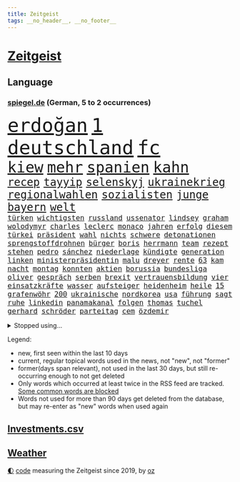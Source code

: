 ```yaml
---
title: Zeitgeist
tags: __no_header__, __no_footer__
---
```


# [Zeitgeist](https://oliz.io/zeitgeist/)

## Language

<h3><a href="https://www.spiegel.de" target="_blank">spiegel.de</a> (German, 5 to 2 occurrences)</h3>
<p style="font-family:monospace">
<span style="font-size:32pt"><a href="news_links.html#erdoğan" class="current">erdoğan</a></span>
<span style="font-size:32pt"><a href="news_links.html#1" class="current">1</a></span>
<span style="font-size:32pt"><a href="news_links.html#deutschland" class="current">deutschland</a></span>
<span style="font-size:32pt"><a href="news_links.html#fc" class="current">fc</a></span>
<br>
<span style="font-size:25pt"><a href="news_links.html#kiew" class="current">kiew</a></span>
<span style="font-size:25pt"><a href="news_links.html#mehr" class="current">mehr</a></span>
<span style="font-size:25pt"><a href="news_links.html#spanien" class="current">spanien</a></span>
<span style="font-size:25pt"><a href="news_links.html#kahn" class="current">kahn</a></span>
<br>
<span style="font-size:18pt"><a href="news_links.html#recep" class="current">recep</a></span>
<span style="font-size:18pt"><a href="news_links.html#tayyip" class="current">tayyip</a></span>
<span style="font-size:18pt"><a href="news_links.html#selenskyj" class="current">selenskyj</a></span>
<span style="font-size:18pt"><a href="news_links.html#ukrainekrieg" class="current">ukrainekrieg</a></span>
<span style="font-size:18pt"><a href="news_links.html#regionalwahlen" class="new">regionalwahlen</a></span>
<span style="font-size:18pt"><a href="news_links.html#sozialisten" class="new">sozialisten</a></span>
<span style="font-size:18pt"><a href="news_links.html#junge" class="current">junge</a></span>
<span style="font-size:18pt"><a href="news_links.html#bayern" class="current">bayern</a></span>
<span style="font-size:18pt"><a href="news_links.html#welt" class="current">welt</a></span>
<br>
<span style="font-size:12pt"><a href="news_links.html#türken" class="current">türken</a></span>
<span style="font-size:12pt"><a href="news_links.html#wichtigsten" class="current">wichtigsten</a></span>
<span style="font-size:12pt"><a href="news_links.html#russland" class="current">russland</a></span>
<span style="font-size:12pt"><a href="news_links.html#ussenator" class="new">ussenator</a></span>
<span style="font-size:12pt"><a href="news_links.html#lindsey" class="new">lindsey</a></span>
<span style="font-size:12pt"><a href="news_links.html#graham" class="new">graham</a></span>
<span style="font-size:12pt"><a href="news_links.html#wolodymyr" class="current">wolodymyr</a></span>
<span style="font-size:12pt"><a href="news_links.html#charles" class="current">charles</a></span>
<span style="font-size:12pt"><a href="news_links.html#leclerc" class="current">leclerc</a></span>
<span style="font-size:12pt"><a href="news_links.html#monaco" class="new">monaco</a></span>
<span style="font-size:12pt"><a href="news_links.html#jahren" class="current">jahren</a></span>
<span style="font-size:12pt"><a href="news_links.html#erfolg" class="current">erfolg</a></span>
<span style="font-size:12pt"><a href="news_links.html#diesem" class="current">diesem</a></span>
<span style="font-size:12pt"><a href="news_links.html#türkei" class="current">türkei</a></span>
<span style="font-size:12pt"><a href="news_links.html#präsident" class="current">präsident</a></span>
<span style="font-size:12pt"><a href="news_links.html#wahl" class="current">wahl</a></span>
<span style="font-size:12pt"><a href="news_links.html#nichts" class="current">nichts</a></span>
<span style="font-size:12pt"><a href="news_links.html#schwere" class="current">schwere</a></span>
<span style="font-size:12pt"><a href="news_links.html#detonationen" class="current">detonationen</a></span>
<span style="font-size:12pt"><a href="news_links.html#sprengstoffdrohnen" class="new">sprengstoffdrohnen</a></span>
<span style="font-size:12pt"><a href="news_links.html#bürger" class="current">bürger</a></span>
<span style="font-size:12pt"><a href="news_links.html#boris" class="current">boris</a></span>
<span style="font-size:12pt"><a href="news_links.html#herrmann" class="current">herrmann</a></span>
<span style="font-size:12pt"><a href="news_links.html#team" class="current">team</a></span>
<span style="font-size:12pt"><a href="news_links.html#rezept" class="current">rezept</a></span>
<span style="font-size:12pt"><a href="news_links.html#stehen" class="current">stehen</a></span>
<span style="font-size:12pt"><a href="news_links.html#pedro" class="current">pedro</a></span>
<span style="font-size:12pt"><a href="news_links.html#sánchez" class="new">sánchez</a></span>
<span style="font-size:12pt"><a href="news_links.html#niederlage" class="current">niederlage</a></span>
<span style="font-size:12pt"><a href="news_links.html#kündigte" class="current">kündigte</a></span>
<span style="font-size:12pt"><a href="news_links.html#generation" class="current">generation</a></span>
<span style="font-size:12pt"><a href="news_links.html#linken" class="current">linken</a></span>
<span style="font-size:12pt"><a href="news_links.html#ministerpräsidentin" class="current">ministerpräsidentin</a></span>
<span style="font-size:12pt"><a href="news_links.html#malu" class="new">malu</a></span>
<span style="font-size:12pt"><a href="news_links.html#dreyer" class="new">dreyer</a></span>
<span style="font-size:12pt"><a href="news_links.html#rente" class="current">rente</a></span>
<span style="font-size:12pt"><a href="news_links.html#63" class="current">63</a></span>
<span style="font-size:12pt"><a href="news_links.html#kam" class="current">kam</a></span>
<span style="font-size:12pt"><a href="news_links.html#nacht" class="current">nacht</a></span>
<span style="font-size:12pt"><a href="news_links.html#montag" class="current">montag</a></span>
<span style="font-size:12pt"><a href="news_links.html#konnten" class="current">konnten</a></span>
<span style="font-size:12pt"><a href="news_links.html#aktien" class="current">aktien</a></span>
<span style="font-size:12pt"><a href="news_links.html#borussia" class="current">borussia</a></span>
<span style="font-size:12pt"><a href="news_links.html#bundesliga" class="current">bundesliga</a></span>
<span style="font-size:12pt"><a href="news_links.html#oliver" class="current">oliver</a></span>
<span style="font-size:12pt"><a href="news_links.html#gespräch" class="current">gespräch</a></span>
<span style="font-size:12pt"><a href="news_links.html#serben" class="current">serben</a></span>
<span style="font-size:12pt"><a href="news_links.html#brexit" class="current">brexit</a></span>
<span style="font-size:12pt"><a href="news_links.html#vertrauensbildung" class="new">vertrauensbildung</a></span>
<span style="font-size:12pt"><a href="news_links.html#vier" class="current">vier</a></span>
<span style="font-size:12pt"><a href="news_links.html#einsatzkräfte" class="current">einsatzkräfte</a></span>
<span style="font-size:12pt"><a href="news_links.html#wasser" class="current">wasser</a></span>
<span style="font-size:12pt"><a href="news_links.html#aufsteiger" class="current">aufsteiger</a></span>
<span style="font-size:12pt"><a href="news_links.html#heidenheim" class="current">heidenheim</a></span>
<span style="font-size:12pt"><a href="news_links.html#heile" class="new">heile</a></span>
<span style="font-size:12pt"><a href="news_links.html#15" class="current">15</a></span>
<span style="font-size:12pt"><a href="news_links.html#grafenwöhr" class="new">grafenwöhr</a></span>
<span style="font-size:12pt"><a href="news_links.html#200" class="current">200</a></span>
<span style="font-size:12pt"><a href="news_links.html#ukrainische" class="current">ukrainische</a></span>
<span style="font-size:12pt"><a href="news_links.html#nordkorea" class="current">nordkorea</a></span>
<span style="font-size:12pt"><a href="news_links.html#usa" class="current">usa</a></span>
<span style="font-size:12pt"><a href="news_links.html#führung" class="current">führung</a></span>
<span style="font-size:12pt"><a href="news_links.html#sagt" class="current">sagt</a></span>
<span style="font-size:12pt"><a href="news_links.html#ruhe" class="current">ruhe</a></span>
<span style="font-size:12pt"><a href="news_links.html#linkedin" class="current">linkedin</a></span>
<span style="font-size:12pt"><a href="news_links.html#panamakanal" class="new">panamakanal</a></span>
<span style="font-size:12pt"><a href="news_links.html#folgen" class="current">folgen</a></span>
<span style="font-size:12pt"><a href="news_links.html#thomas" class="current">thomas</a></span>
<span style="font-size:12pt"><a href="news_links.html#tuchel" class="current">tuchel</a></span>
<span style="font-size:12pt"><a href="news_links.html#gerhard" class="current">gerhard</a></span>
<span style="font-size:12pt"><a href="news_links.html#schröder" class="current">schröder</a></span>
<span style="font-size:12pt"><a href="news_links.html#parteitag" class="current">parteitag</a></span>
<span style="font-size:12pt"><a href="news_links.html#cem" class="current">cem</a></span>
<span style="font-size:12pt"><a href="news_links.html#özdemir" class="current">özdemir</a></span>
</p>
<details>
<summary>Stopped using...</summary>
<p class="former" style="font-size:12pt">
erfahrung(949) maske(949) positiv(948) arbeitsplatz(947) beweisen(947) ifoinstitut(947) präsentieren(947) you(947) beobachten(946) coronavirus(946) gerüchte(946) lars(946) persönliche(946) phase(946) reiche(946) verfassungsschutz(946) dauerhaft(945) deswegen(945) tödlichen(945) abstimmen(944) botschaften(944) chelsea(944) freiheitsstrafe(944) paare(944) schaltet(944) verena(944) vorsitzenden(944) zuversicht(944) ausnahmezustand(943) frank(943) freut(943) nahverkehr(943) weiterer(943) aussicht(942) christoph(942) einreisen(942) entdeckte(942) fort(942) konflikte(942) vorsitzende(942) investoren(941) maßnahme(941) nahmen(941) 2018(940) altes(940) amtszeit(940) bus(940) hinterher(940) i(940) scheidet(940) september(940) staatschef(940) attentat(939) brauchte(939) erfahrungen(939) gemeinde(939) infiziert(939) innenminister(939) mario(939) nordsee(939) polens(939) standen(939) litauen(938) negativ(938) netflix(938) prominente(938) teslachef(938) wehren(938) übergeben(938) klären(937) tötung(937) wirken(937) aufnahme(936) belasten(936) langer(936) abgebrochen(935) berät(935) gebraucht(935) woher(935) 45(934) anbieten(934) bestraft(934) design(934) erlebte(934) hingegen(934) lüge(934) pünktlich(934) sperrt(934) springt(934) ursachen(934) vermutet(934) verschwand(934) wachstum(934) dürfe(933) erinnern(933) ermittlern(932) oppositionelle(931) trainiert(931) bande(930) gemeinsame(930) käufer(930) stammt(930) 1000(929) lernt(929) tatverdächtigen(928) jüngere(927) richard(926) wind(925) gold(924) sitzung(924) kabul(923) mecklenburgvorpommern(923) änderungen(923) bundesgerichtshof(922) impfungen(922) aufhalten(921) bremsen(921) einschätzung(921) erwachsenen(920) erstochen(916) präsenz(915) rechtsstreit(915) halbe(914) bangen(912) fortsetzung(912) wirbel(912) munition(909) tisch(908) kandidatur(907) kassieren(906) georg(905) dutzend(902) identität(900) günther(898) geblieben(897) ära(894) nächstes(890) abschluss(889) daheim(885) marine(880) rache(880) mängel(879) höheres(843) langjährige(840) gewinne(839) 95(833) währung(833) autobauer(827) gezielt(819) josef(806) finanziellen(797) medaille(795) athen(781) angebote(764) rumänien(761) kubicki(748) höchster(747) interessen(745) fußballnationalmannschaft(738) trost(734) holz(733) felix(713) genossen(711) flohen(705) knochen(688) sergej(681) traditionelle(680) auswärtige(677) partnerschaft(672) britisches(666) landsleute(651) technischen(649) beliebte(645) ali(630) günstiges(630) funktionen(625) 400000(623) bombe(616) illegaler(612) ausfälle(610) mike(610) preiserhöhungen(610) telefoniert(606) eindeutig(604) irritiert(600) wachsende(600) gleichen(599) fehlender(597) militärmanöver(592) kursieren(585) krankenkassen(580) direkte(578) gestiegenen(577) gedrängt(574) verschlechtert(573) verständigt(572) hendrik(569) spürbar(569) halbes(566) aktivitäten(560) verteidiger(554) donbass(551) baldwin(547) vorbereitungen(547) oberlandesgericht(546) vorgesehen(543) airlines(542) trip(538) aktivistinnen(527) lehrerinnen(521) verschiedenen(515) verteuert(515) ärztin(514) bundesinnenministerin(508) buschmann(505) passierte(494) weltbekannt(494) neuwagen(489) systematisch(486) zusammenhalt(485) krebs(484) 2002(478) geschenk(477) wagt(467) fremd(463) stuttgarter(463) einheiten(462) luftfahrt(462) reichweite(461) überraschungen(457) 62(456) heißen(455) marc(451) 17jährige(447) behauptete(447) betreibt(445) dreharbeiten(442) dubiosen(439) sklaverei(438) verübt(438) ausgeweitet(437) pornos(436) fluss(435) schildern(434) zugenommen(433) profitierte(428) sperre(425) stoff(422) marathon(416) kriegsverbrechen(414) mariupol(413) besetzten(411) einrichtung(408) staatsbürgerschaft(408) andrej(405) geheiratet(396) energiekonzerne(395) öffentlicher(395) handys(394) 24jährige(386) versöhnung(377) zentrale(374) trocken(368) niedergeschlagen(362) alec(361) airport(360) verfassungswidrig(359) mobbing(357) erleichtert(356) sinne(356) 1200(355) ran(353) angeschlagenen(351) ausgebaut(351) zunahme(351) grünenpolitikerin(350) ausbauen(349) beatles(349) riesigen(347) anwältin(346) bgh(346) chinesischer(346) bedarf(343) besseren(340) exmann(338) paderborn(338) dfbpokals(334) tvinterview(333) gegenwart(327) fahrgäste(326) fehlstart(326) finde(326) tagsüber(325) turbulenzen(325) gleichberechtigung(324) missbrauchsvorwürfe(324) revolutionieren(323) brasilianischen(322) bruttoinlandsprodukt(319) großeltern(314) verzeichnet(314) namens(312) wissenschaft(312) beute(311) zusagen(311) verteilen(310) jemals(309) würdigen(305) einleiten(304) kilo(304) weltraum(304) überlegt(304) ausgewertet(303) franziska(303) giffey(303) teuersten(301) wiedersehen(301) folgten(299) 2008(297) streikt(295) trendwende(293) schottlands(291) japanischer(289) danke(286) fahrerin(286) glänzte(285) offenlegen(285) notruf(283) demonstration(281) flüsse(280) protestbewegung(280) moderator(279) zugverkehr(279) gefüllt(277) auszusetzen(274) diktatur(271) extremisten(271) beseitigt(269) flüssen(268) entkommen(267) selbstbewusstsein(267) stärkung(266) garantiert(265) bedauert(263) andauernden(261) schach(261) heikle(260) lebenslange(260) wählte(260) alex(259) klappen(257) biografie(256) gefährdung(256) banden(253) durchgang(252) belastungen(251) chefredakteurin(251) umgebung(251) archäologen(250) 45jährige(246) benko(245) preisgekrönte(243) rügt(243) verbündeter(242) kontroverse(241) engen(240) unabhängigen(238) fortschritt(236) beobachter(235) sechsten(235) abermals(234) commerzbank(232) schottische(231) unbestimmte(231) juristische(230) aufruhr(229) zimmer(229) befreiten(228) beihilfe(226) kollegin(225) kompliziert(225) begegnung(224) klimaaktivistin(224) psychologin(224) rechtlichen(224) verstorbene(224) lahmzulegen(222) tunesien(222) haustier(221) immobilienkonzern(221) steven(220) treibhausgase(220) umfassend(219) 3500(218) königshauses(218) belege(216) schöne(216) abwesenheit(214) pjöngjang(213) verhelfen(213) erzeugerpreise(212) hugh(212) spaltet(212) abgeordnetenhaus(211) bätzing(211) massenweise(211) absehbar(210) auszahlung(210) bischof(208) bischofskonferenz(208) gräueltaten(208) regierenden(208) übergewicht(207) lehrkräftemangel(206) traditionell(205) fördert(204) gefangenen(204) passagieren(204) rechtfertigt(204) cyberangriff(203) erben(201) mats(200) füllkrug(199) niclas(199) rust(199) nflprofi(197) halyna(196) hutchins(196) kamerafrau(196) entführt(195) mitarbeitern(193) neuheiten(193) katholischer(191) psychisch(191) umbruch(190) gestohlenen(189) harrt(189) gefälscht(188) hotspur(187) schossen(186) verfehlte(185) obst(184) general(183) schlusslicht(183) loben(182) staatsoper(182) amerikanerin(181) cannabislegalisierung(181) journalistenverband(180) usamerikanerin(180) feuerte(179) jets(179) volkswirtschaft(179) krankenhausreform(178) südafrikas(178) inhalten(177) verbannen(177) basf(176) blockaden(176) aktionäre(175) japanisches(175) 4(173) insider(171) ausharren(170) comedian(170) eingestuft(170) finanzaufsicht(170) renner(170) usrepräsentantenhaus(170) wurm(170) landesweiten(169) autofahrerin(168) techkonzerne(168) benedikt(167) stimmten(167) quarterback(166) bertelsmann(165) gefallenen(165) lanz(165) verschicken(165) arbeiterklasse(164) murdoch(164) verdoppeln(164) frische(163) deutschlandfunk(162) bemängeln(160) roland(160) ungehorsam(160) überwacht(160) euphorie(159) umstrittensten(159) wagnergruppe(159) echter(158) handlungen(158) hsvprofi(158) lieder(158) rentnerin(158) stereotype(158) vušković(158) bundesverdienstkreuz(157) südchinesischen(157) bafin(155) gipfeltreffen(155) groko(155) bahnverkehr(154) goldenen(154) geldhaus(152) einschaltquoten(151) gesetzliche(151) herben(151) labor(151) leeren(151) regierende(151) servieren(151) vorkommen(151) lehrern(150) missbrauchte(150) sportgeschichte(150) eingerichtet(149) umziehen(149) zunehmende(149) dunkelheit(148) mittelständler(148) warnstreik(148) autobahnbau(147) elternzeit(147) palast(147) aggressiver(146) einsatzkräften(146) euabgeordnete(146) internationalem(145) weltmeisterschaften(145) totale(144) unterbrechen(144) mehrheitlich(143) abgewiesen(141) parkplatz(141) schlapp(141) stürmen(141) woke(141) einwanderer(140) plötzlichen(140) umkämpft(140) weinen(140) geschätzt(138) kronzeugen(138) entsendung(137) sehnen(137) 70000(136) republikanerin(136) faschisten(135) gefälschten(135) kredit(135) krisengebieten(135) nachteile(135) opa(134) philadelphia(134) gebet(133) prangern(133) streamingdienst(133) abbott(132) liefen(132) quote(132) mitgliedschaft(131) praxis(131) verkehrspolitik(131) aufholjagden(130) festivals(130) klüger(130) vorherige(130) überfüllt(129) solcher(128) ziviler(128) kommentierte(127) verleger(127) sportjournalist(126) markle(125) verdreifacht(125) entschädigen(124) volkspartei(124) exchef(123) feministischer(123) luftverschmutzung(123) dieb(122) erleidet(122) gelesen(122) hai(122) hinkt(122) tiefgarage(122) verlassene(122) ludwigshafen(121) täglichen(121) ausstand(120) gehindert(120) parteiausschluss(120) 69(119) flugabwehrsystem(119) schliche(119) zufällig(119) einmarsch(118) kriegsschiffe(118) versinken(118) 31jährige(117) mandat(117) oldtimer(117) streitereien(117) geschäften(116) ostern(116) berufungsverfahren(115) meditation(115) sechsmal(115) american(114) offline(114) verfolger(114) baubranche(113) leichnam(113) lieferanten(113) abgesichert(112) fortan(112) krakau(112) newcastle(112) pendler(112) befasst(111) initiative(111) mitgerissen(111) rettungswagen(111) 52(110) desinteresse(110) franco(110) gesammelt(110) miete(110) minderjährigen(110) anhörung(108) stoppten(108) unosicherheitsrat(108) heimatland(107) kräften(107) beschwört(106) handballer(106) reserve(106) veröffentlichten(106) wände(106) ampelbündnis(105) befehl(104) notaufnahmen(104) rast(104) ausdruck(103) sozialer(103) vierteljahrhundert(103) wikipedia(103) aufgebrochen(102) gemessen(102) vertreiben(102) nachhaltigen(101) rettungsdienst(101) verlangte(101) wiederholte(101) eigentum(100) elena(100) komplizierte(100) manipulationen(100) teich(99) verdienten(99) burkina(98) faso(98) moralischen(97) gewicht(96) skipper(96) verbindliche(96) abwanderung(95) annehmen(95) bestrafen(95) jubiläum(95) losgegangen(95) ramstein(95) genötigt(94) häftlingen(94) swetlana(94) zusätzlicher(94) hinterbliebenen(93) vertritt(93) winken(93) anzusehen(92) brokstedt(92) dame(92) geschäftszahlen(92) aufbruch(91) bergwandern(91) büste(91) hilfreich(91) ibrahim(91) streiktage(91) stürmte(91) zweifacher(91) achtsamkeit(90) beispiele(90) dhl(90) nacktfotos(90) vereidigung(90) verliebt(90) academy(89) berlinbrandenburg(89) juventus(89) mumifizierte(89) playlist(89) recherchiert(89) absurden(88) botschafters(88) hunderter(88) zurückgelegt(88) abramspanzer(87) anderswo(87) bundesverteidigungsminister(87) gramm(87) ineffizient(87) mykolajiw(87) verwechseln(87) berufsverkehr(86) döpfner(86) einzigartig(86) euren(86) freiberg(86) geschlechtsverkehr(86) lokalrivalen(86) prüde(86) schneemassen(86) angemeldet(85) angezündet(85) green(85) offenbaren(85) pendeln(85) wahlkampfspenden(85) act(84) annahmen(84) anstehenden(84) milliardäre(84) projekten(84) toll(84) bewertet(83) ingolstadt(83) spdspitzenkandidatin(83) spiegelspitzengespräch(83) 480(82) beitritt(82) pausen(82) überaus(82) beilegen(81) delikte(81) duett(81) elektrisch(81) geschnappt(81) ukrainern(81) bessert(80) nestlé(80) parteispitze(80) telefonnummern(80) versand(80) wirtschaftssenatorin(80) 1998(79) halbschwester(79) realitätscheck(79) ritual(79) bataillon(78) beanstandet(78) einsatzes(78) geburtsklinik(78) gleichgeschlechtliche(78) hiphop(78) kleinklein(78) nachträglich(78) quittung(78) ungesund(78) zahlende(78) ankündigt(77) arbeitnehmervertreter(77) berlinkreuzberg(77) blauer(77) dröge(77) gleicht(77) kaufmann(77) modernisiert(77) nährt(77) tal(77) amtskollege(76) filialnetz(76) rostock(76) umgerechnet(76) vergnügungspark(76) zwölften(76) 102(75) 58jährige(75) anpassen(75) ballett(75) chile(75) demokratiefeindliche(75) emobilität(75) irist(75) rettenden(75) reuter(75) saniert(75) universal(75) vertreibt(75) atmen(74) bestritt(74) geborene(74) greifswald(74) makler(74) quarterbacks(74) rechtspopulisten(74) währte(74) aktionären(73) disqualifiziert(73) knacken(73) socialmediaplattformen(73) souveränität(73) wider(73) aktualisiert(72) ausschluss(72) betrieblichen(72) drittes(72) langsame(72) manipulieren(72) objekt(72) siebenjähriger(72) university(72) warburgbank(72) fähre(71) kabel(71) karlsruher(71) topmodel(71) entkräftet(70) entschlossen(70) equal(70) feinstaub(70) industrieproduktion(70) krankheitsbedingt(70) nicolaus(70) pay(70) stolpert(70) verdiwarnstreik(70) verharmloste(70) verlegen(70) willkürlich(70) ausweitung(69) genfer(69) kapstadt(69) lasst(69) untergrunds(69) 42jähriger(68) artillerie(68) duisburg(68) entspricht(68) kurzfristiger(68) solarindustrie(68) ss(68) verdichef(68) verglichen(68) werneke(68) aaron(67) abbrechen(67) baltimore(67) bewerten(67) chemikalien(67) doof(67) erdboden(67) gruppierungen(67) kraussmaffei(67) krebskranke(67) kritikerin(67) notwehr(67) retourkutsche(67) sensoren(67) topdiplomat(67) verbucht(67) vollständiger(67) wegmann(67) ausgelassen(66) ballettchef(66) feaser(66) flieht(66) natochef(66) verbrenneraus(66) bein(65) bestreikt(65) bundesvorstand(65) eigenschaft(65) emotionalem(65) fakten(65) messerattacken(65) schwangerschaftsabbrüche(65) spiegelinterview(65) vorfahren(65) enthauptet(64) immobilienbranche(64) scheidung(64) schuldzuweisungen(64) traditionsverein(64) verwandlung(64) warb(64) zwickau(64) amokfahrt(63) hässliches(63) kurfürstendamm(63) milliardenschwere(63) nordischen(63) saufen(63) warschauer(63) zeug(63) zogen(63) belohnung(62) größerer(62) hausmeister(62) mediengruppe(62) runder(62) saisonstart(62) schusswaffe(62) weltgemeinschaft(62) captain(61) meerestiere(61) muttersprache(61) scheibe(61) wirbeln(61) zelebriert(61) aldi(60) begangen(60) bildungsministerin(60) derer(60) hitlertagebücher(60) mannschaftsbus(60) superreichen(60) zukünftig(60) betriebsrente(59) bären(59) gurken(59) immobilieneigentümer(59) kings(59) kreativ(59) obduziert(59) peugeot(59) pickups(59) ungeklärt(59) buchmesse(58) dieselautos(58) elite(58) jünger(58) mischung(58) o’connell(58) ruht(58) sixties(58) bärin(57) bürgermeisters(57) heinz(57) staatlich(57) überweisung(57) batterieantrieb(56) erinnerungsstücke(56) hilfsbereitschaft(56) jakob(56) kais(56) saied(56) sicherheitspolitik(56) vermischt(56) verschleppung(56) windenergie(56) wmmedaillen(56) barron(55) coronajahren(55) familienmitglieder(55) up(55) british(54) fortschrittskoalition(54) gefälschte(54) jose(54) reicher(54) rüstungsproduktion(54) statistiken(54) tunesische(54) unterzeichnet(54) /(53) beeinflussen(53) kletterten(53) 45jähriger(52) breiter(52) insolvent(52) kippte(52) schiffbrüchige(52) tickt(52) unfairen(52) abtreibungspille(51) erfand(51) euabgeordneten(51) gehaltsunterschiede(51) landesparteitag(51) loszuwerden(51) medienmogul(51) mifepriston(51) umzugehen(51) wiederum(51) zufriedenheit(51) aschaffenburg(50) festgelegt(50) hauseigentümer(50) jakarta(50) lehfeldt(50) pokalfinale(50) schicksalsstein(50) scone(50) tabellenplatz(50) amerikanisches(49) beides(49) feminismus(49) hollywoodstar(49) lehrkräften(49) single(49) versicherungen(49) 25jähriger(48) erfolgen(48) f(48) jehovas(48) regimegegner(48) verpufft(48) w(48) anrufer(47) derjenigen(47) rechtsgutachten(47) wach(47) 35jähriger(46) 800000(46) 95000(46) anstrengungen(46) ausgegraben(46) einigkeit(46) laien(46) satellitendaten(46) vertuschung(46) amoktat(45) qiang(45) regal(45) sanierung(45) social(45) dreißigerjahren(44) industriebetriebe(44) reisenden(44) rudern(44) smart(44) überfordern(44) recycelt(43) schleuser(43) yoon(43) angelegenheit(42) euparlamentarier(42) musical(42) pogačar(42) russlandgeschäft(42) strafgerichtshof(42) tadej(42) verhandlungsrunde(42) verwirrt(42) afdstimmen(41) angeprangert(41) bleibende(41) haftbar(41) hansa(41) menschenhandel(41) moratorium(41) störungen(41) umweltministerium(41) bewährung(40) efuels(40) holland(40) kollabiert(40) kostenlosen(40) superreiche(40) verkleinert(40) veto(40) wiedergewählt(40) australischer(39) geknackt(39) schmiergeldzahlungen(39) spacexrakete(39) tarifparteien(39) alarmierte(38) mandatsträgerbeiträge(38) national(38) passant(38) pille(38) ubs(38) verschiedener(38) überdosis(38) ausgezeichnete(37) polio(37) rohstoff(37) umland(37) waffenbehörde(37) zinssatz(37) engstem(36) kandidatenlisten(36) käfer(36) kürzertreten(36) regionalbank(36) überlegener(36) dominic(35) fahrscheins(35) fußballfan(35) gewaltiger(35) großvater(35) klimaschutzziele(35) produkt(35) raab(35) unerlaubten(35) unverändert(35) verbraucherschutz(35) amok(34) dieselkläger(34) diplomatischer(34) extremsportler(34) notübernahme(34) panische(34) western(34) zugunsten(34) gewerkschafter(33) lebensgefährliche(33) mondmission(33) mr(33) springerchef(33) stiftet(33) taumelnden(33) umgekippt(33) umplanen(33) accounts(32) ernsthafte(32) festgeklebt(32) internes(32) lobte(32) nervös(32) pierre(32) rage(32) getrennte(31) heißhunger(31) malte(31) musikvideos(31) verhaften(31) behindern(30) deutschlandtickets(30) dieselaffäre(30) fastenmonat(30) fraktion(30) gesundheitlichen(30) justizumbau(30) rob(30) trainerwechsel(30) wellblechhütten(30) attila(29) betrunkene(29) gastkommentar(29) grüße(29) musliminnen(29) regionalverkehr(29) staatsbankett(29) absolute(28) chan(28) disneykonzern(28) dopings(28) filesrecherche(28) landesminister(28) moore(28) notfahrplan(28) sklavenarbeit(28) spendiert(28) umgesiedelt(28) unterbricht(28) euweit(27) kontern(27) titelt(27) verbilligt(27) vermelden(27) angepasst(26) ausgesehen(26) bevorzugt(26) funkstille(26) labour(26) morddrohungen(26) stuft(26) unkompliziert(26) weicht(26) astana(25) fernzüge(25) katastrophen(25) krankschreibung(25) mitbegründer(25) tuchels(25) umweltfreundliche(25) 2500(24) alexey(24) antikriegsbild(24) mascha(24) moskaljow(24) sensationen(24) streiktag(24) trek(24) vereint(24) bundestagsuntersuchungsausschuss(23) einfuhren(23) getreide(23) matt(23) nachnamen(23) neuerliche(23) wunsiedel(23) zehnjährigen(23) zurückgetreten(23) dauerfeuer(22) exzellente(22) kragen(22) lappalien(22) photo(22) press(22) tatarski(22) tiefstand(22) umfassendes(22) wladlen(22) balearen(21) dutzender(21) gebilligt(21) härtere(21) legalisieren(21) oper(21) semester(21) spätere(21) auszubildende(20) droge(20) innenstädte(20) knappes(20) rechtsextrem(20) sauberer(20) spdbasis(20) backt(19) weggefährten(19) cut(18) verifikationshäkchen(18) edelmetall(17) eiszeit(17) flandernrundfahrt(17) geistlicher(17) gräfenhausen(17) lachnummer(17) sponsor(17) womit(17) beweis(16) lukaku(16) neffe(16) rasante(16) romelu(16) scherzt(16) verzettelt(16) clan(15) filz(15) hannoverschen(15) landeten(15) orientierung(15) sorry(15) sowas(15) abtrünnigen(14) altstadt(14) annkatrin(14) cumexgeschäften(14) erschreckt(14) geforscht(14) jogger(14) keinerlei(14) pieks(14) seekarten(14) tabelle(14) verdanken(14) bündnispartner(13) passte(13) raststätte(13) schlägertrupp(13) southampton(13) turin(13) unbeeindruckt(13) einberufung(12) freundes(12) geleakte(12) geschäftsklima(12) goldmünzen(12) spediteur(12) usdokumente(12) winterspiele(12) haar(11) kernkraftwerke(11) rückeroberungen(11) stiko(11) taiwanfrage(11) texanischer(11) vergleiche(11)
</p>
</details>
<p>Legend:
<ul>
<li><span class="new">new</span>, first seen within the last 10 days</li>
<li><span class="current">current</span>, regular topical words used in the news, not "new", not "former"</li>
<li><span class="former">former(days span relevant)</span>, not used in the last 30 days, but still re-occurring enough to not get deleted</li>
<li>Only words which occurred at least twice in the RSS feed are tracked. <a href="language/filters.py">Some common words are blocked</a></li>
<li>Words not used for more than 90 days get deleted from the database, but may re-enter as "new" words when used again</li>
</ul>
</p>

## [Investments](investments.html)[.csv](investments.csv)

## [Weather](weather.html)

<footer>
<a href="javascript:toggleTheme()" class="nav">🌓</a>
<a href="https://github.com/ooz/zeitgeist">code</a> measuring the Zeitgeist since 2019, by <a href="https://oliz.io">oz</a>
</footer>
